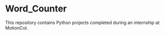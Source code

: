 # Word_Counter
This repository contains Python projects completed during an internship at MotionCut.
